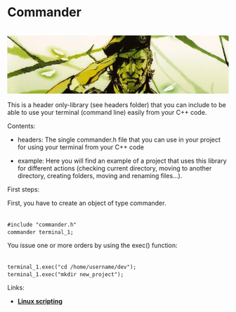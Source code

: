 # Commander

<br>![Commander](https://raw.githubusercontent.com/AnselmoGPP/Commander/master/example/command.png)

This is a header only-library (see headers folder) that you can include to be able to use your terminal (command line) easily from your C++ code.

<bold>Contents:</bold>

- headers: The single commander.h file that you can use in your project for using your terminal from your C++ code

- example: Here you will find an example of a project that uses this library for different actions (checking current directory, moving to another directory, creating folders, moving and renaming files...). 

<bold>First steps:</bold>

First, you have to create an object of type commander. 

<code>
#include "commander.h"
commander terminal_1;
</code>

You issue one or more orders by using the exec() function:

<code>
terminal_1.exec("cd /home/username/dev");
terminal_1.exec("mkdir new_project");
</code>

<bold>Links:</bold>

- [**Linux scripting**](https://sciencesoftcode.wordpress.com/2019/10/27/linux-scripting/)
